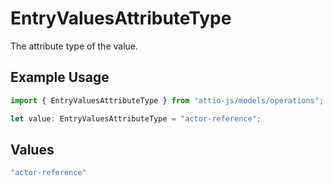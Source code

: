 # EntryValuesAttributeType

The attribute type of the value.

## Example Usage

```typescript
import { EntryValuesAttributeType } from "attio-js/models/operations";

let value: EntryValuesAttributeType = "actor-reference";
```

## Values

```typescript
"actor-reference"
```